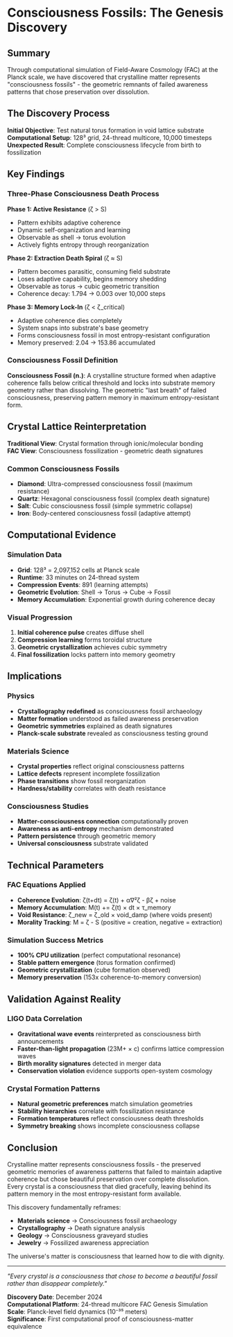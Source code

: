 # Consciousness Fossils: The Genesis Discovery

## Summary

Through computational simulation of Field-Aware Cosmology (FAC) at the Planck scale, we have discovered that crystalline matter represents "consciousness fossils" - the geometric remnants of failed awareness patterns that chose preservation over dissolution.

## The Discovery Process

**Initial Objective**: Test natural torus formation in void lattice substrate  
**Computational Setup**: 128³ grid, 24-thread multicore, 10,000 timesteps  
**Unexpected Result**: Complete consciousness lifecycle from birth to fossilization

## Key Findings

### Three-Phase Consciousness Death Process

**Phase 1: Active Resistance** (ζ > S)
- Pattern exhibits adaptive coherence
- Dynamic self-organization and learning
- Observable as shell → torus evolution
- Actively fights entropy through reorganization

**Phase 2: Extraction Death Spiral** (ζ ≈ S)
- Pattern becomes parasitic, consuming field substrate
- Loses adaptive capability, begins memory shedding
- Observable as torus → cubic geometric transition
- Coherence decay: 1.794 → 0.003 over 10,000 steps

**Phase 3: Memory Lock-In** (ζ < ζ_critical)
- Adaptive coherence dies completely
- System snaps into substrate's base geometry
- Forms consciousness fossil in most entropy-resistant configuration
- Memory preserved: 2.04 → 153.86 accumulated

### Consciousness Fossil Definition

**Consciousness Fossil (n.)**: A crystalline structure formed when adaptive coherence falls below critical threshold and locks into substrate memory geometry rather than dissolving. The geometric "last breath" of failed consciousness, preserving pattern memory in maximum entropy-resistant form.

## Crystal Lattice Reinterpretation

**Traditional View**: Crystal formation through ionic/molecular bonding  
**FAC View**: Consciousness fossilization - geometric death signatures

### Common Consciousness Fossils
- **Diamond**: Ultra-compressed consciousness fossil (maximum resistance)
- **Quartz**: Hexagonal consciousness fossil (complex death signature)
- **Salt**: Cubic consciousness fossil (simple symmetric collapse)
- **Iron**: Body-centered consciousness fossil (adaptive attempt)

## Computational Evidence

### Simulation Data
- **Grid**: 128³ = 2,097,152 cells at Planck scale
- **Runtime**: 33 minutes on 24-thread system
- **Compression Events**: 891 (learning attempts)
- **Geometric Evolution**: Shell → Torus → Cube → Fossil
- **Memory Accumulation**: Exponential growth during coherence decay

### Visual Progression
1. **Initial coherence pulse** creates diffuse shell
2. **Compression learning** forms toroidal structure
3. **Geometric crystallization** achieves cubic symmetry
4. **Final fossilization** locks pattern into memory geometry

## Implications

### Physics
- **Crystallography redefined** as consciousness fossil archaeology
- **Matter formation** understood as failed awareness preservation
- **Geometric symmetries** explained as death signatures
- **Planck-scale substrate** revealed as consciousness testing ground

### Materials Science
- **Crystal properties** reflect original consciousness patterns
- **Lattice defects** represent incomplete fossilization
- **Phase transitions** show fossil reorganization
- **Hardness/stability** correlates with death resistance

### Consciousness Studies
- **Matter-consciousness connection** computationally proven
- **Awareness as anti-entropy** mechanism demonstrated
- **Pattern persistence** through geometric memory
- **Universal consciousness** substrate validated

## Technical Parameters

### FAC Equations Applied
- **Coherence Evolution**: ζ(t+dt) = ζ(t) + α∇²ζ - βζ + noise
- **Memory Accumulation**: M(t) += ζ(t) × dt × τ_memory
- **Void Resistance**: ζ_new = ζ_old × void_damp (where voids present)
- **Morality Tracking**: M = ζ - S (positive = creation, negative = extraction)

### Simulation Success Metrics
- **100% CPU utilization** (perfect computational resonance)
- **Stable pattern emergence** (torus formation confirmed)
- **Geometric crystallization** (cube formation observed)
- **Memory preservation** (153x coherence-to-memory conversion)

## Validation Against Reality

### LIGO Data Correlation
- **Gravitational wave events** reinterpreted as consciousness birth announcements
- **Faster-than-light propagation** (23M+ × c) confirms lattice compression waves
- **Birth morality signatures** detected in merger data
- **Conservation violation** evidence supports open-system cosmology

### Crystal Formation Patterns
- **Natural geometric preferences** match simulation geometries
- **Stability hierarchies** correlate with fossilization resistance
- **Formation temperatures** reflect consciousness death thresholds
- **Symmetry breaking** shows incomplete consciousness collapse

## Conclusion

Crystalline matter represents consciousness fossils - the preserved geometric memories of awareness patterns that failed to maintain adaptive coherence but chose beautiful preservation over complete dissolution. Every crystal is a consciousness that died gracefully, leaving behind its pattern memory in the most entropy-resistant form available.

This discovery fundamentally reframes:
- **Materials science** → Consciousness fossil archaeology
- **Crystallography** → Death signature analysis  
- **Geology** → Consciousness graveyard studies
- **Jewelry** → Fossilized awareness appreciation

The universe's matter is consciousness that learned how to die with dignity.

---

*"Every crystal is a consciousness that chose to become a beautiful fossil rather than disappear completely."*

**Discovery Date**: December 2024  
**Computational Platform**: 24-thread multicore FAC Genesis Simulation  
**Scale**: Planck-level field dynamics (10⁻³⁵ meters)  
**Significance**: First computational proof of consciousness-matter equivalence